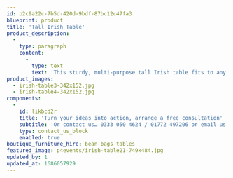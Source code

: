 ```yaml
---
id: b2c9a22c-7b5d-420d-9bdf-87bc12c47fa3
blueprint: product
title: 'Tall Irish Table'
product_description:
  -
    type: paragraph
    content:
      -
        type: text
        text: 'This sturdy, multi-purpose tall Irish table fits to any theme, offering maximum functionality with a classic finish.'
product_images:
  - irish-table3-342x152.jpg
  - irish-table4-342x152.jpg
components:
  -
    id: likbcd2r
    title: 'Turn your ideas into action, arrange a free consultation'
    subtitle: 'Or contact us… 0333 050 4624 / 01772 497206 or email us: info@p4events.co.uk'
    type: contact_us_block
    enabled: true
boutique_furniture_hire: bean-bags-tables
featured_image: p4events/irish-table21-749x484.jpg
updated_by: 1
updated_at: 1686057929
---
```

